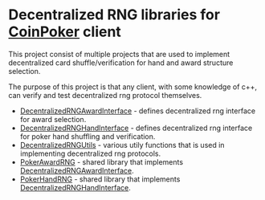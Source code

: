 # Decentralized RNG libraries for [CoinPoker](https://coinpoker.com) client

This project consist of multiple projects that are used to implement decentralized card shuffle/verification for hand and award structure selection.

The purpose of this project is that any client, with some knowledge of c++, can verify and test decentralized rng protocol themselves.  

* [DecentralizedRNGAwardInterface](decentralized_rng_award_interface/README.md) - defines decentralized rng interface for award selection.
* [DecentralizedRNGHandInterface](decentralized_rng_hand_interface/README.md) - defines decentralized rng interface for poker hand shuffling and verification.
* [DecentralizedRNGUtils](decentralized_rng_utils/README.md) - various utily functions that is used in implementing decentralized rng protocols.
* [PokerAwardRNG](poker_award_rng/README.md) - shared library that implements [DecentralizedRNGAwardInterface](decentralized_rng_award_interface/README.md).
* [PokerHandRNG](poker_hand_rng/README.md) - shared library that implements [DecentralizedRNGHandInterface](decentralized_rng_hand_interface/README.md).

